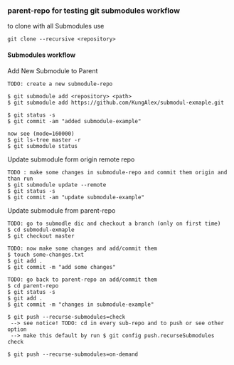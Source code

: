 ### parent-repo for testing git submodules workflow
 
to clone with all Submodules use

    git clone --recursive <repository>

#### Submodules workflow 

Add New Submodule to Parent

    TODO: create a new submodule-repo

    $ git submodule add <repository> <path>
    $ git submodule add https://github.com/KungAlex/submodul-exmaple.git 
    
    $ git status -s
    $ git commit -am "added submodule-example"
    
    now see (mode=160000)
    $ git ls-tree master -r
    $ git submodule status

Update submodule form origin remote repo

    TODO : make some changes in submodule-repo and commit them origin and than run
    $ git submodule update --remote
    $ git status -s
    $ git commit -am "update submodule-example"
    
Update submodule from parent-repo

    TODO: go to submodle dic and checkout a branch (only on first time)
    $ cd submodul-exmaple
    $ git checkout master
    
    TODO: now make some changes and add/commit them
    $ touch some-changes.txt
    $ git add .
    $ git commit -m "add some changes"
    
    TODO: go back to parent-repo an add/commit them
    $ cd parent-repo
    $ git status -s
    $ git add . 
    $ git commit -m "changes in submodule-example"
    
    $ git push --recurse-submodules=check
     --> see notice! TODO: cd in every sub-repo and to push or see other option
     --> make this default by run $ git config push.recurseSubmodules check
     
    $ git push --recurse-submodules=on-demand 
    
     
     

    
    

    

